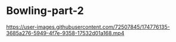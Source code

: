 # Bowling-part-2

https://user-images.githubusercontent.com/72507845/174776135-3685a276-5949-4f7e-9358-17532d01a168.mp4

